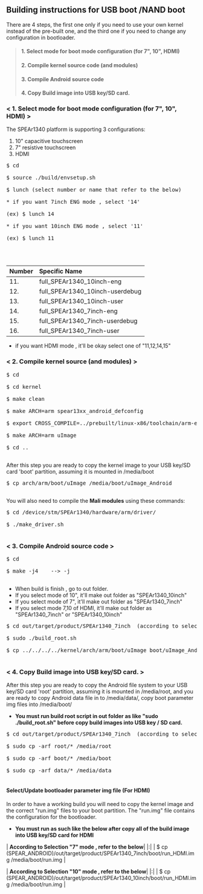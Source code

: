 ## Building instructions for USB boot /NAND boot ##

There are 4 steps, the first one only if you need to use your own kernel instead of the pre-built one, and the third one if you need to change any configuration in bootloader.

> #### 1. Select mode for boot mode configuration (for 7", 10", HDMI) ####
> #### 2. Compile kernel source code (and modules) ####
> #### 3. Compile Android source code ####
> #### 4. Copy Build image into USB key/SD card. ####

### < 1. Select mode for boot mode configuration (for 7", 10", HDMI) > ###
The SPEAr1340 platform is supporting 3 configurations:
  1. 10" capacitive touchscreen
  1. 7" resistive touchscreen
  1. HDMI
<pre>
$ cd <SPEAR_ANDROID><br>
$ source ./build/envsetup.sh<br>
$ lunch (select number or name that refer to the below)<br>
* if you want 7inch ENG mode , select '14'<br>
(ex) $ lunch 14<br>
* if you want 10inch ENG mode , select '11'<br>
(ex) $ lunch 11<br>
<br>
</pre>
| Number | Specific Name |
|:-------|:--------------|
| 11.    | full\_SPEAr1340\_10inch-eng |
| 12.    | full\_SPEAr1340\_10inch-userdebug |
| 13.    | full\_SPEAr1340\_10inch-user |
| 14.    | full\_SPEAr1340\_7inch-eng |
| 15.    | full\_SPEAr1340\_7inch-userdebug |
| 16.    | full\_SPEAr1340\_7inch-user |

  * if you want HDMI mode , it'll be okay select one of "11,12,14,15"

### < 2. Compile kernel source (and modules) > ###

<pre>
$ cd <SPEAR_ANDROID><br>
$ cd kernel<br>
$ make clean<br>
$ make ARCH=arm spear13xx_android_defconfig<br>
$ export CROSS_COMPILE=../prebuilt/linux-x86/toolchain/arm-eabi-4.4.3/bin/arm-eabi-<br>
$ make ARCH=arm uImage<br>
$ cd ..<br>
</pre>


After this step you are ready to copy the kernel image to your USB key/SD card 'boot' partition, assuming it is mounted in /media/boot

<pre>
$ cp arch/arm/boot/uImage /media/boot/uImage_Android<br>
</pre>

You will also need to compile the **Mali modules** using these commands:

<pre>
$ cd <SPEAR_ANDROID>/device/stm/SPEAr1340/hardware/arm/driver/<br>
$ ./make_driver.sh<br>
</pre>

### < 3. Compile Android source code > ###

<pre>
$ cd <SPEAR_ANDROID><br>
$ make -j4    --> -j<CPU_COUNT><br>
</pre>
  * When build is finish , go to out folder.
  * If you select mode of 10", it'll make out folder as "SPEAr1340\_10inch"
  * If you select mode of 7", it'll make out folder as "SPEAr1340\_7inch"
  * If you select mode 7,10 of HDMI, it'll make out folder as "SPEAr1340\_7inch" or "SPEAr1340\_10inch"
<pre>
$ cd out/target/product/SPEAr1340_7inch  (according to selection 7" or 10")<br>
$ sudo ./build_root.sh<br>
$ cp ../../../../kernel/arch/arm/boot/uImage boot/uImage_Android<br>
</pre>

### < 4. Copy Build image into USB key/SD card. > ###

After this step you are ready to copy the Android file system to your USB key/SD card 'root' partition, assuming it is mounted in /media/root, and you are ready to copy Android data file in to /media/data/, copy boot parameter img files into  /media/boot/
  * **You must run build root script in out folder as like "sudo ./build\_root.sh" before copy build images into USB key / SD card.**
<pre>
$ cd out/target/product/SPEAr1340_7inch  (according to selection 7" or 10")<br>
$ sudo cp -arf root/* /media/root<br>
$ sudo cp -arf boot/* /media/boot<br>
$ sudo cp -arf data/* /media/data<br>
</pre>

#### Select/Update bootloader parameter img file (For HDMI) ####

In order to have a working build you will need to copy the kernel image and the correct "run.img" files to your boot partition. The "run.img" file contains the configuration for the bootloader.

  * **You must run as such like the below after copy all of the build image into USB key/SD card for HDMI**

| **According to Selection "7" mode , refer to the below**|
|:|
| $ cp (SPEAR\_ANDROID)/out/target/product/SPEAr1340\_7inch/boot/run\_HDMI.img /media/boot/run.img |

| **According to Selection "10" mode , refer to the below**|
|:|
| $ cp (SPEAR\_ANDROID)/out/target/product/SPEAr1340\_10inch/boot/run\_HDMI.img /media/boot/run.img |